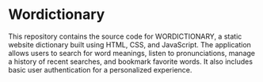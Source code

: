# Wordictionary
This repository contains the source code for WORDICTIONARY, a static website dictionary built using HTML, CSS, and JavaScript. The application allows users to search for word meanings, listen to pronunciations, manage a history of recent searches, and bookmark favorite words. It also includes basic user authentication for a personalized experience.
